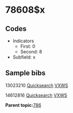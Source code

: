 # 78608$x

## Codes

-   Indicators
    -   First: 0
    -   Second: 8
-   Subfield: x

## Sample bibs

13023210 [Quicksearch](https://search.library.yale.edu/catalog/13023210) [VXWS](http://prodorbis.library.yale.edu:7014/vxws/GetHoldingsService?bibId=13023210)

14612816 [Quicksearch](https://search.library.yale.edu/catalog/14612816) [VXWS](http://prodorbis.library.yale.edu:7014/vxws/GetHoldingsService?bibId=14612816)

**Parent topic:**[786](../../tags/786/786.md)

